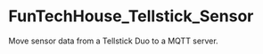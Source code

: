 FunTechHouse_Tellstick_Sensor
=============================

Move sensor data from a Tellstick Duo to a MQTT server.

